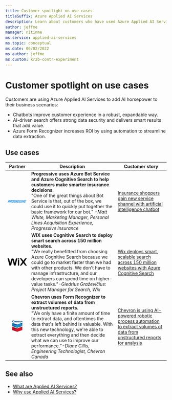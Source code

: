 ```yaml
---
title: Customer spotlight on use cases
titleSuffix: Azure Applied AI Services
description: Learn about customers who have used Azure Applied AI Services. See use cases that improve customer experience, streamline processes, and protect data.
author: jeffme
manager: nitinme
ms.service: applied-ai-services
ms.topic: conceptual
ms.date: 06/02/2022
ms.author: jeffme
ms.custom: kr2b-contr-experiment
---
```


# Customer spotlight on use cases  

Customers are using Azure Applied AI Services to add AI horsepower to their business scenarios:

- Chatbots improve customer experience in a robust, expandable way.
- AI-driven search offers strong data security and delivers smart results that add value.
- Azure Form Recognizer increases ROI by using automation to streamline data extraction.

## Use cases

| Partner | Description | Customer story |
|---------|-------------|----------------------|
| <center>![Logo of Progressive Insurance, which consists of the word progressive in a slanted font in blue, capital letters.](./media/logo-progressive-02.png) | **Progressive uses Azure Bot Service and Azure Cognitive Search to help customers make smarter insurance decisions.** <br>"One of the great things about Bot Service is that, out of the box, we could use it to quickly put together the basic framework for our bot." *-Matt White, Marketing Manager, Personal Lines Acquisition Experience, Progressive Insurance*  | [Insurance shoppers gain new service channel with artificial intelligence chatbot](https://customers.microsoft.com/story/789698-progressive-insurance-cognitive-services-insurance) |
| <center>![Logo of Wix, which consists of the name Wix in a dary-gray font in lowercase letters.](./media/wix-logo-01.png) | **WIX uses Cognitive Search to deploy smart search across 150 million websites.** <br> "We really benefitted from choosing Azure Cognitive Search because we could go to market faster than we had with other products. We don't have to manage infrastructure, and our developers can spend time on higher-value tasks."*-Giedrius Graževičius: Project Manager for Search, Wix* | [Wix deploys smart, scalable search across 150 million websites with Azure Cognitive Search](https://customers.microsoft.com/story/764974-wix-partner-professional-services-azure-cognitive-search) |
| <center>![Logo of Chevron. The name Chevron appears above two vertically stacked chevrons that point downward. The top one is blue, and the lower one is red.](./media/chevron-01.png) | **Chevron uses Form Recognizer to extract volumes of data from unstructured reports.**<br>"We only have a finite amount of time to extract data, and oftentimes the data that's left behind is valuable. With this new technology, we're able to extract everything and then decide what we can use to improve our performance."*-Diane Cillis, Engineering Technologist, Chevron Canada* | [Chevron is using AI-powered robotic process automation to extract volumes of data from unstructured reports for analysis](https://customers.microsoft.com/story/chevron-mining-oil-gas-azure-cognitive-services) |

## See also

- [What are Applied AI Services?](what-are-applied-ai-services.md)
- [Why use Applied AI Services?](why-applied-ai-services.md)
  
​​
